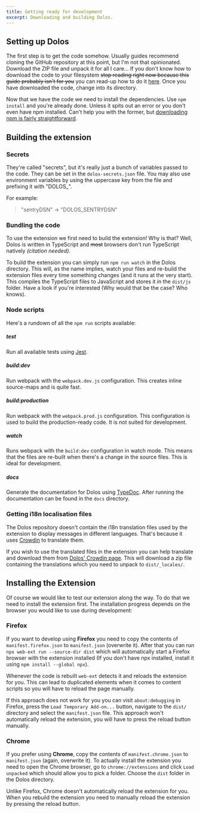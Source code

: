 ```yaml
---
title: Getting ready for development
excerpt: Downloading and building Dolos.
---
```


## Setting up Dolos
The first step is to get the code somehow. Usually guides recommend cloning the GitHub
repository at this point, but I'm not that opinionated. Download the ZIP file and unpack
it for all I care... If you don't know how to download the code to your filesystem
~~stop reading right now because this guide probably isn't for you~~ you can read-up
how to do it [here](https://help.github.com/articles/fork-a-repo/).
Once you have downloaded the code, change into its directory.

Now that we have the code we need to install the dependencies. Use
`npm install` and you're already done. Unless it spits out an error
or you don't even have npm installed. Can't help you with the former, but
[downloading npm is fairly straightforward](https://www.npmjs.com/get-npm).

## Building the extension
### Secrets
They're called "secrets", but it's really just a bunch of variables passed
to the code. They can be set in the `dolos-secrets.json` file. You may also
use environment variables by using the uppercase key from the file and prefixing
it with "DOLOS_".

For example:
> "sentryDSN" -> "DOLOS_SENTRYDSN"

### Bundling the code
To use the extension we first need to build the extension! Why is that?
Well, Dolos is written in TypeScript and ~~most~~ browsers don't
run TypeScript natively *(citation needed)*.

To build the extension you can simply run `npm run watch` in the Dolos directory.
This will, as the name implies, watch your files and re-build the extension files
every time something changes (and it runs at the very start). This compiles the
TypeScript files to JavaScript and stores it in the `dist/js` folder.
Have a look if you're interested (Why would that be the case? Who knows).

### Node scripts
Here's a rundown of all the `npm run` scripts available:

##### test
Run all available tests using [Jest](https://jestjs.io/).

##### build:dev
Run webpack with the `webpack.dev.js` configuration. This creates inline
source-maps and is quite fast.

##### build:production
Run webpack with the `webpack.prod.js` configuration. This configuration
is used to build the production-ready code. It is not suited for development.

##### watch
Runs webpack with the `build:dev` configuration in watch mode. This means
that the files are re-built when there's a change in the source files. This
is ideal for development.

##### docs
Generate the documentation for Dolos using [TypeDoc](https://typedoc.org/).
After running the documentation can be found in the `docs` directory.

### Getting i18n localisation files
The Dolos repository doesn't contain the i18n translation files
used by the extension to display messages in different languages.
That's because it uses [Crowdin](https://crowdin.com/) to translate them.

If you wish to use the translated files in the extension you can help translate
and download them from [Dolos' Crowdin page](https://crowdin.com/project/dolos).
This will download a zip file containing the translations which you need to 
unpack to `dist/_locales/`.

## Installing the Extension
Of course we would like to test our extension along the way. To do that we
need to install the extension first.
The installation progress depends on the browser you would like to use during
development:

### Firefox
If you want to develop using **Firefox** you need to copy the contents of
`manifest.firefox.json` to `manifest.json` (overwrite it). After that you can run
`npx web-ext run --source-dir dist` which will automatically start a Firefox 
browser with the extension installed 
(If you don't have npx installed, install it using `npm install --global npx`).

Whenever the code is rebuilt `web-ext` detects it and reloads the extension for you.
This can lead to duplicated elements when it comes to content scripts so you will
have to reload the page manually.

If this approach does not work for you you can visit `about:debugging` in Firefox,
press the `Load Temporary Add-on...` button, navigate to the `dist/` directory
and select the `manifest.json` file.
This approach won't automatically reload the extension, you will have to press
the reload button manually.


### Chrome
If you prefer using **Chrome**, copy the contents of `manifest.chrome.json`
to `manifest.json` (again, overwrite it). To actually install the extension
you need to open the Chrome browser, go to `chrome://extensions` and click
`Load unpacked` which should allow you to pick a folder. Choose the `dist`
folder in the Dolos directory.

Unlike Firefox, Chrome doesn't automatically reload the extension for you.
When you rebuild the extension you need to manually reload the extension by
pressing the reload button.